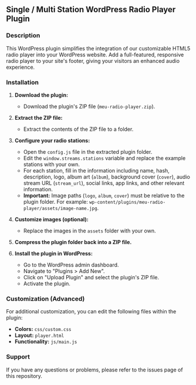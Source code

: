 ##  Single / Multi Station WordPress Radio Player Plugin 

### Description

This WordPress plugin simplifies the integration of our customizable HTML5 radio player into your WordPress website. Add a full-featured, responsive radio player to your site's footer, giving your visitors an enhanced audio experience.

### Installation

1. **Download the plugin:**
   - Download the plugin's ZIP file (`meu-radio-player.zip`).

2. **Extract the ZIP file:**
   - Extract the contents of the ZIP file to a folder.

3. **Configure your radio stations:**
   - Open the `config.js` file in the extracted plugin folder.
   - Edit the `window.streams.stations` variable and replace the example stations with your own.
   - For each station, fill in the information including name, hash, description, logo, album art (`album`), background cover (`cover`), audio stream URL (`stream_url`), social links, app links, and other relevant information.
   - **Important:** Image paths (`logo`, `album`, `cover`) must be relative to the plugin folder. For example: `wp-content/plugins/meu-radio-player/assets/image-name.jpg`.

4. **Customize images (optional):**
   - Replace the images in the `assets` folder with your own.

5. **Compress the plugin folder back into a ZIP file.**

6. **Install the plugin in WordPress:**
   - Go to the WordPress admin dashboard.
   - Navigate to "Plugins > Add New".
   - Click on "Upload Plugin" and select the plugin's ZIP file.
   - Activate the plugin.

### Customization (Advanced)

For additional customization, you can edit the following files within the plugin:

- **Colors:** `css/custom.css`
- **Layout:** `player.html`
- **Functionality:** `js/main.js`

### Support

If you have any questions or problems, please refer to the issues page of this repository.


